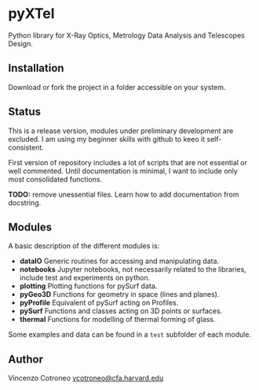 # pyXTel
Python library for X-Ray Optics, Metrology Data Analysis and Telescopes Design.

## Installation
Download or fork the project in a folder accessible on your system.

## Status
This is a release version, modules under preliminary development are excluded. 
I am using my beginner skills with github to keeo it self-consistent.

First version of repository includes a lot of scripts that are not essential or well commented. 
Until documentation is minimal, I want to include only most consolidated functions.

**TODO:** remove unessential files. Learn how to add documentation from docstring.

## Modules

A basic description of the different modules is:
* **dataIO**
Generic routines for accessing and manipulating data.
* **notebooks**
Jupyter notebooks, not necessarily related to the libraries, include test and experiments on python.
* **plotting**
Plotting functions for pySurf data.
* **pyGeo3D**
Functions for geometry in space (lines and planes).
* **pyProfile**
Equivalent of pySurf acting on Profiles.
* **pySurf**
Functions and classes acting on 3D points or surfaces.
* **thermal**
Functions for modelling of thermal forming of glass.

Some examples and data can be found in a `test` subfolder of each module.

## Author
Vincenzo Cotroneo
vcotroneo@cfa.harvard.edu
